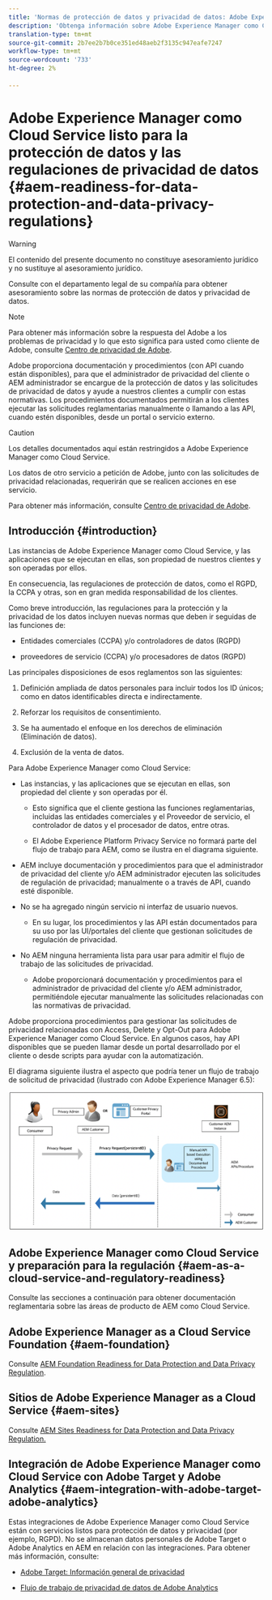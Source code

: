 ```yaml
---
title: 'Normas de protección de datos y privacidad de datos: Adobe Experience Manager como Cloud Service listo'
description: 'Obtenga información sobre Adobe Experience Manager como Cloud Service de soporte para las distintas normas de protección de datos y privacidad de datos; incluyendo el Reglamento General de Protección de Datos de la UE (RGPD), la Ley de Privacidad del Consumidor de California y cómo cumplir con la implementación de un nuevo AEM como proyecto Cloud Service. '
translation-type: tm+mt
source-git-commit: 2b7ee2b7b0ce351ed48aeb2f3135c947eafe7247
workflow-type: tm+mt
source-wordcount: '733'
ht-degree: 2%

---
```



# Adobe Experience Manager como Cloud Service listo para la protección de datos y las regulaciones de privacidad de datos {#aem-readiness-for-data-protection-and-data-privacy-regulations}

>[!WARNING]
>
>El contenido del presente documento no constituye asesoramiento jurídico y no sustituye al asesoramiento jurídico.
>
>Consulte con el departamento legal de su compañía para obtener asesoramiento sobre las normas de protección de datos y privacidad de datos.

>[!NOTE]
>
>Para obtener más información sobre la respuesta del Adobe a los problemas de privacidad y lo que esto significa para usted como cliente de Adobe, consulte [Centro de privacidad de Adobe](https://www.adobe.com/privacy.html).

Adobe proporciona documentación y procedimientos (con API cuando están disponibles), para que el administrador de privacidad del cliente o AEM administrador se encargue de la protección de datos y las solicitudes de privacidad de datos y ayude a nuestros clientes a cumplir con estas normativas. Los procedimientos documentados permitirán a los clientes ejecutar las solicitudes reglamentarias manualmente o llamando a las API, cuando estén disponibles, desde un portal o servicio externo.

>[!CAUTION]
>
>Los detalles documentados aquí están restringidos a Adobe Experience Manager como Cloud Service.
>
>Los datos de otro servicio a petición de Adobe, junto con las solicitudes de privacidad relacionadas, requerirán que se realicen acciones en ese servicio.
>
>Para obtener más información, consulte [Centro de privacidad de Adobe](https://www.adobe.com/privacy.html).

## Introducción {#introduction}

Las instancias de Adobe Experience Manager como Cloud Service, y las aplicaciones que se ejecutan en ellas, son propiedad de nuestros clientes y son operadas por ellos.

En consecuencia, las regulaciones de protección de datos, como el RGPD, la CCPA y otras, son en gran medida responsabilidad de los clientes.

Como breve introducción, las regulaciones para la protección y la privacidad de los datos incluyen nuevas normas que deben ir seguidas de las funciones de:

* Entidades comerciales (CCPA) y/o controladores de datos (RGPD)

* proveedores de servicio (CCPA) y/o procesadores de datos (RGPD)

Las principales disposiciones de esos reglamentos son las siguientes:

1. Definición ampliada de datos personales para incluir todos los ID únicos; como en datos identificables directa e indirectamente.

2. Reforzar los requisitos de consentimiento.

3. Se ha aumentado el enfoque en los derechos de eliminación (Eliminación de datos).

4. Exclusión de la venta de datos.

Para Adobe Experience Manager como Cloud Service:

* Las instancias, y las aplicaciones que se ejecutan en ellas, son propiedad del cliente y son operadas por él.

   * Esto significa que el cliente gestiona las funciones reglamentarias, incluidas las entidades comerciales y el Proveedor de servicio, el controlador de datos y el procesador de datos, entre otras.

   * El Adobe Experience Platform Privacy Service no formará parte del flujo de trabajo para AEM, como se ilustra en el diagrama siguiente.

* AEM incluye documentación y procedimientos para que el administrador de privacidad del cliente y/o AEM administrador ejecuten las solicitudes de regulación de privacidad; manualmente o a través de API, cuando esté disponible.

* No se ha agregado ningún servicio ni interfaz de usuario nuevos.

   * En su lugar, los procedimientos y las API están documentados para su uso por las UI/portales del cliente que gestionan solicitudes de regulación de privacidad.

* No AEM ninguna herramienta lista para usar para admitir el flujo de trabajo de las solicitudes de privacidad.

   * Adobe proporcionará documentación y procedimientos para el administrador de privacidad del cliente y/o AEM administrador, permitiéndole ejecutar manualmente las solicitudes relacionadas con las normativas de privacidad.

Adobe proporciona procedimientos para gestionar las solicitudes de privacidad relacionadas con Access, Delete y Opt-Out para Adobe Experience Manager como Cloud Service. En algunos casos, hay API disponibles que se pueden llamar desde un portal desarrollado por el cliente o desde scripts para ayudar con la automatización.

El diagrama siguiente ilustra el aspecto que podría tener un flujo de trabajo de solicitud de privacidad (ilustrado con Adobe Experience Manager 6.5):

![Protección de datos y privacidad](assets/data-protection-and-privacy-01.png)

## Adobe Experience Manager como Cloud Service y preparación para la regulación {#aem-as-a-cloud-service-and-regulatory-readiness}

Consulte las secciones a continuación para obtener documentación reglamentaria sobre las áreas de producto de AEM como Cloud Service.

## Adobe Experience Manager as a Cloud Service Foundation {#aem-foundation}

Consulte [AEM Foundation Readiness for Data Protection and Data Privacy Regulation](/help/onboarding/data-privacy-and-protection-readiness/foundation-readiness.md).

## Sitios de Adobe Experience Manager as a Cloud Service {#aem-sites}

Consulte [AEM Sites Readiness for Data Protection and Data Privacy Regulation.](/help/onboarding/data-privacy-and-protection-readiness/sites-readiness.md)

## Integración de Adobe Experience Manager como Cloud Service con Adobe Target y Adobe Analytics {#aem-integration-with-adobe-target-adobe-analytics}

Estas integraciones de Adobe Experience Manager como Cloud Service están con servicios listos para protección de datos y privacidad (por ejemplo, RGPD). No se almacenan datos personales de Adobe Target o Adobe Analytics en AEM en relación con las integraciones.
Para obtener más información, consulte:

* [Adobe Target: Información general de privacidad](https://docs.adobe.com/content/help/en/target/using/implement-target/before-implement/privacy/privacy.html)

* [Flujo de trabajo de privacidad de datos de Adobe Analytics](https://docs.adobe.com/content/help/en/analytics/admin/data-governance/an-gdpr-workflow.html)
